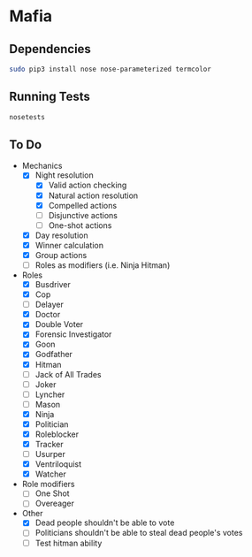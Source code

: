 # Mafia

## Dependencies

```sh
sudo pip3 install nose nose-parameterized termcolor
```

## Running Tests

```sh
nosetests
```

## To Do

- Mechanics
  - [x] Night resolution
    - [x] Valid action checking
    - [x] Natural action resolution
    - [x] Compelled actions
    - [ ] Disjunctive actions
    - [ ] One-shot actions
  - [x] Day resolution
  - [x] Winner calculation
  - [x] Group actions
  - [ ] Roles as modifiers (i.e. Ninja Hitman)
- Roles
  - [x] Busdriver
  - [x] Cop
  - [ ] Delayer
  - [x] Doctor
  - [x] Double Voter
  - [x] Forensic Investigator
  - [x] Goon
  - [x] Godfather
  - [x] Hitman
  - [ ] Jack of All Trades
  - [ ] Joker
  - [ ] Lyncher
  - [ ] Mason
  - [x] Ninja
  - [x] Politician
  - [x] Roleblocker
  - [x] Tracker
  - [ ] Usurper
  - [x] Ventriloquist
  - [x] Watcher
- Role modifiers
  - [ ] One Shot
  - [ ] Overeager
- Other
  - [x] Dead people shouldn't be able to vote
  - [ ] Politicians shouldn't be able to steal dead people's votes
  - [ ] Test hitman ability
